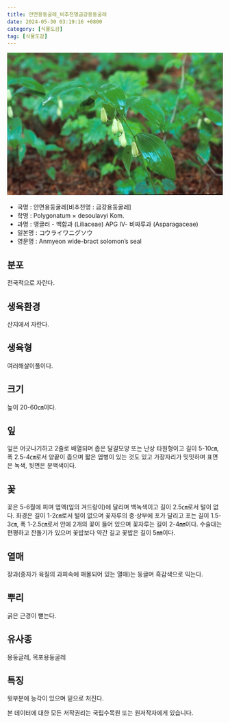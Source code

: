```yaml
---
title: 안면용둥굴레_비추천명금강용둥굴레
date: 2024-05-30 03:19:16 +0800
category: [식물도감]
tag: [식물도감]
---
```




![안면용둥굴레[비추천명 : 금강용둥굴레]](/assets/img/fileUpload/plants/basic/Liliaceae/Polygonatum/8801/8801_1_th2.jpg)
- 국명 : 안면용둥굴레[비추천명 : 금강용둥굴레]
- 학명 : Polygonatum × desoulavyi Kom.
- 과명 : 앵글러 - 백합과 (Liliaceae) APG Ⅳ- 비짜루과 (Asparagaceae)
- 일본명 : コウライワニグソウ
- 영문명 : Anmyeon wide-bract solomon’s seal


## 분포
전국적으로 자란다.
## 생육환경
산지에서 자란다.
## 생육형
여러해살이풀이다.
## 크기
높이 20-60㎝이다.
## 잎
잎은 어긋나기하고 2줄로 배열되며 좁은 달걀모양 또는 난상 타원형이고 길이 5-10㎝, 폭 2.5-4㎝로서 양끝이 좁으며 짧은 엽병이 있는 것도 있고 가장자리가 밋밋하며 표면은 녹색, 뒷면은 분백색이다.
## 꽃
꽃은 5-6월에 피며 엽액(잎의 겨드랑이)에 달리며 백녹색이고 길이 2.5㎝로서 털이 없다. 화경은 길이 1-2㎝로서 털이 없으며 꽃자루의 중·상부에 포가 달리고 포는 길이 1.5-3㎝, 폭 1-2.5㎝로서 안에 2개의 꽃이 들어 있으며 꽃자루는 길이 2-4㎜이다.  수술대는 편평하고 잔돌기가 있으며 꽃밥보다 약간 길고 꽃밥은 길이 5㎜이다.
## 열매
장과(종자가 육질의 과피속에 매몰되어 있는 열매)는 둥글며 흑감색으로 익는다.
## 뿌리
굵은 근경이 뻗는다.
## 유사종
용둥글레, 목포용둥굴레
## 특징
윗부분에 능각이 있으며 밑으로 처진다.






본 데이터에 대한 모든 저작권리는 국립수목원 또는 원저작자에게 있습니다.
